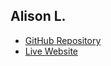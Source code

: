 ## Alison L.

- [GitHub Repository](https://github.com/AlisonL222/Portfolio)
- [Live Website](https://alisonl222.github.io/Portfolio/)
